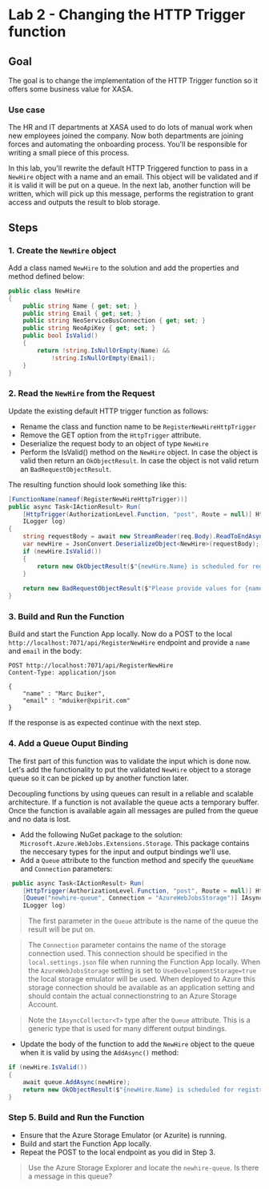 # Lab 2 - Changing the HTTP Trigger function

## Goal

The goal is to change the implementation of the HTTP Trigger function so it offers some business value for XASA.

### Use case
The HR and IT departments at XASA used to do lots of manual work when new employees joined the company. Now both departments are joining forces and automating the onboarding process. You'll be responsible for writing a small piece of this process. 

In this lab, you'll rewrite the default HTTP Triggered function to pass in a `NewHire` object with a name and an email. This object will be validated and if it is valid it will be put on a queue. In the next lab, another function will be written, which will pick up this message, performs the registration to grant access and outputs the result to blob storage.

## Steps

### 1. Create the `NewHire` object

Add a class named `NewHire` to the solution and add the properties and method defined below:

```csharp
public class NewHire
{
    public string Name { get; set; }
    public string Email { get; set; }
    public string NeoServiceBusConnection { get; set; }
    public string NeoApiKey { get; set; }
    public bool IsValid()
    {
        return !string.IsNullOrEmpty(Name) &&
            !string.IsNullOrEmpty(Email);
    }
}
```

### 2. Read the `NewHire` from the Request

Update the existing default HTTP trigger function as follows:

- Rename the class and function name to be `RegisterNewHireHttpTrigger`
- Remove the GET option from the `HttpTrigger` attribute.
- Deserialize the request body to an object of type `NewHire`
- Perform the IsValid() method on the `NewHire` object. In case the object is valid then return an `OkObjectResult`. In case the object is not valid return an `BadRequestObjectResult`.

The resulting function should look something like this:

```csharp
[FunctionName(nameof(RegisterNewHireHttpTrigger))]
public async Task<IActionResult> Run(
    [HttpTrigger(AuthorizationLevel.Function, "post", Route = null)] HttpRequest req,
    ILogger log)
{
    string requestBody = await new StreamReader(req.Body).ReadToEndAsync();
    var newHire = JsonConvert.DeserializeObject<NewHire>(requestBody);
    if (newHire.IsValid())
    {
        return new OkObjectResult($"{newHire.Name} is scheduled for registration.");
    }
    
    return new BadRequestObjectResult($"Please provide values for {nameof(NewHire.Name)} and {nameof(NewHire.Email)}");
}
```

### 3. Build and Run the Function 

Build and start the Function App locally. Now do a POST to the local `http://localhost:7071/api/RegisterNewHire` endpoint and provide a `name` and `email` in the body:

```http
POST http://localhost:7071/api/RegisterNewHire
Content-Type: application/json

{
    "name" : "Marc Duiker",
    "email" : "mduiker@xpirit.com"
}
```

If the response is as expected continue with the next step.

### 4. Add a Queue Ouput Binding

The first part of this function was to validate the input which is done now. Let's add the functionality to put the validated `NewHire` object to a storage queue so it can be picked up by another function later.

Decoupling functions by using queues can result in a reliable and scalable architecture. If a function is not available the queue acts a temporary buffer. Once the function is available again all messages are pulled from the queue and no data is lost.

- Add the following NuGet package to the solution: `Microsoft.Azure.WebJobs.Extensions.Storage`. This package contains the neccesary types for the input and output bindings we'll use.
- Add a `Queue` attribute to the function method and specify the `queueName` and `Connection` parameters:

```csharp
 public async Task<IActionResult> Run(
    [HttpTrigger(AuthorizationLevel.Function, "post", Route = null)] HttpRequest req,
    [Queue("newhire-queue", Connection = "AzureWebJobsStorage")] IAsyncCollector<NewHire> queue,
    ILogger log)
```

> The first parameter in the `Queue` attribute is the name of the queue the result will be put on.

> The `Connection` parameter contains the name of the storage connection used. This connection should be specified in the `local.settings.json` file when running the Function App locally. When the `AzureWebJobsStorage` setting is set to `UseDevelopmentStorage=true` the local storage emulator will be used. When deployed to Azure this storage connection should be available as an application setting and should contain the actual connectionstring to an Azure Storage Account.

> Note the `IAsyncCollector<T>` type after the `Queue` attribute. This is a generic type that is used for many different output bindings.

- Update the body of the function to add the `NewHire` object to the queue when it is valid by using the `AddAsync()` method:

```csharp
if (newHire.IsValid())
{
    await queue.AddAsync(newHire);
    return new OkObjectResult($"{newHire.Name} is scheduled for registration.");
}
```

### Step 5. Build and Run the Function

- Ensure that the Azure Storage Emulator (or Azurite) is running.
- Build and start the Function App locally.
- Repeat the POST to the local endpoint as you did in Step 3.

> Use the Azure Storage Explorer and locate the `newhire-queue`. Is there a message in this queue? 



